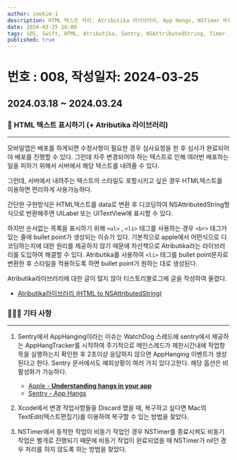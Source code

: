 ```yaml
---
author: sookim-1
description: HTML 텍스트 처리, Atributika 라이브러리, App Hangs, NSTimer 비동기 작업 처리, Xcode Discard 복구
date: 2024-03-25 16:00
tags: iOS, Swift, HTML, Atributika, Sentry, NSAttributedString, Timer
published: true
---
```

# 번호 : 008, 작성일자: 2024-03-25

## 2024.03.18 ~ 2024.03.24
### 📱 HTML 텍스트 표시하기 (+ Atributika 라이브러리)
---

모바일앱은 배포를 하게되면 수정사항이 필요한 경우 심사요청을 한 후 심사가 완료되어야 배포를 진행할 수 있다. 그런데 자주 변경되어야 하는 텍스트로 인해 여러번 배포하는 일을 피하기 위해서 서버에서 해당 텍스트를 내려줄 수 있다.

그런데, 서버에서 내려주는 텍스트의 스타일도 포함시키고 싶은 경우 HTML텍스트를 이용하면 편리하게 사용가능하다. 

간단한 구현방식은 HTML텍스트를 data로 변환 후 디코딩하여 NSAttributedString형식으로 반환해주면 UILabel 또는 UITextView에 표시할 수 있다.

하지만 순서없는 목록을 표시하기 위해 `<ul>` , `<li>` 태그를 사용하는 경우 `<br>` 태그가 있는 줄에 bullet point가 생성되는 이슈가 있다. 
기본적으로 apple에서 어떤식으로 디코딩하는지에 대한 원리를 제공하지 않기 때문에 차선책으로 Atributika라는 라이브러리를 도입하여 해결할 수 있다. 
Atributika를 사용하여 `<li>` 태그를 bullet point문자로 변환한 후 스타일을 적용하도록 하면 bullet point가 원하는 대로 생성된다.

Atributika라이브러리에 대한 글이 많지 않아 티스토리블로그에 글을 작성하여 올렸다.

- [Atributika라이브러리 (HTML to NSAttributedString)](https://sookim-1.tistory.com/2)

### 🙋🏻‍♂️ 기타 사항
---

1. Sentry에서 AppHanging이라는 이슈는 WatchDog 스레드에 sentry에서 제공하는 AppHangTracker를 시작하여 주기적으로 메인스레드가 제한시간내에 작업항목을 실행하는지 확인한 후 2초이상 응답하지 않으면 AppHanging 이벤트가 생성된다고 한다. Sentry 문서에서도 예외상황이 여러 가지 있다고한다. 해당 옵션은 비활성화가 가능하다.
    - [Apple - **Understanding hangs in your app**](https://developer.apple.com/documentation/xcode/understanding-hangs-in-your-app)
    - [Sentry - App Hangs](https://docs.sentry.io/platforms/apple/configuration/app-hangs/)
   
2. Xcode에서 변경 작업사항들을 Discard 했을 때, 복구하고 싶다면 Mac의 TextEdit(텍스트편집기)를 이용하여 복구할 수 있는 방법을 찾았다.
   
3. NSTimer에서 동작한 작업이 비동기 작업인 경우 NSTimer를 종료시켜도 비동기 작업은 별개로 진행되기 때문에 비동기 작업이 완료되었을 때 NSTimer가 nil인 경우 처리를 하지 않도록 하는 방법을 찾았다.
